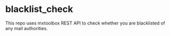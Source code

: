 # blacklist_check
This repo uses mxtoolbox REST API to check whether you are blacklisted of any mail authorities.
